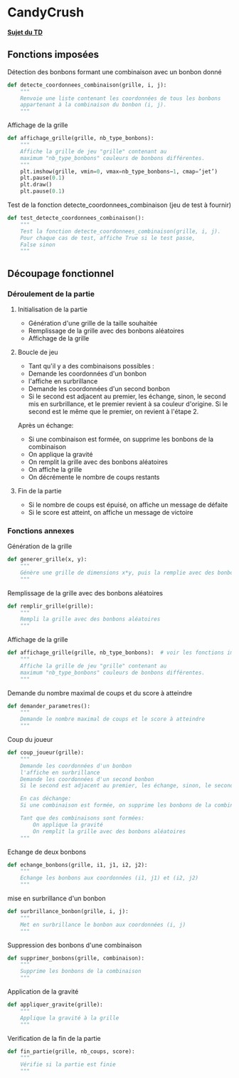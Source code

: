 # CandyCrush
 
[**Sujet du TD**](https://moodle.insa-lyon.fr/pluginfile.php/359009/mod_resource/content/2/Mini_projet_ISN2_v3.pdf)

## Fonctions imposées


Détection des bonbons formant une combinaison avec un bonbon donné


```python	
def detecte_coordonnees_combinaison(grille, i, j):
    """
    Renvoie une liste contenant les coordonnées de tous les bonbons
    appartenant à la combinaison du bonbon (i, j).
    """
```

Affichage de la grille

```python
def affichage_grille(grille, nb_type_bonbons):
    """
    Affiche la grille de jeu "grille" contenant au
    maximum "nb_type_bonbons" couleurs de bonbons différentes.
    """
    plt.imshow(grille, vmin=0, vmax=nb_type_bonbons−1, cmap=’jet’)
    plt.pause(0.1)
    plt.draw()
    plt.pause(0.1)
```

Test de la fonction detecte_coordonnees_combinaison (jeu de test à fournir)

```python
def test_detecte_coordonnees_combinaison():
    """
    Test la fonction detecte_coordonnees_combinaison(grille, i, j).
    Pour chaque cas de test, affiche True si le test passe,
    False sinon
    """
```

## Découpage fonctionnel

### Déroulement de la partie
1. Initialisation de la partie
    - Génération d'une grille de la taille souhaitée
    - Remplissage de la grille avec des bonbons aléatoires
    - Affichage de la grille

2. Boucle de jeu
    - Tant qu'il y a des combinaisons possibles :
    - Demande les coordonnées d'un bonbon
    - l'affiche en surbrillance
    - Demande les coordonnées d'un second bonbon
    - Si le second est adjacent au premier, les échange, sinon, le second mis en surbrillance, et le premier revient à sa couleur d'origine. Si le second est le même que le premier, on revient à l'étape 2.

    Après un échange:
    - Si une combinaison est formée, on supprime les bonbons de la combinaison
    - On applique la gravité
    - On remplit la grille avec des bonbons aléatoires
    - On affiche la grille
    - On décrémente le nombre de coups restants

3. Fin de la partie
    - Si le nombre de coups est épuisé, on affiche un message de défaite
    - Si le score est atteint, on affiche un message de victoire

### Fonctions annexes

Génération de la grille

```python
def generer_grille(x, y):
    """
    Génère une grille de dimensions x*y, puis la remplie avec des bonbons aléatoires
    """
```

Remplissage de la grille avec des bonbons aléatoires

```python
def remplir_grille(grille):
    """
    Rempli la grille avec des bonbons aléatoires
    """
```

Affichage de la grille

```python
def affichage_grille(grille, nb_type_bonbons):  # voir les fonctions imposées
    """
    Affiche la grille de jeu "grille" contenant au
    maximum "nb_type_bonbons" couleurs de bonbons différentes.
    """
```

Demande du nombre maximal de coups et du score à atteindre

```python
def demander_parametres():
    """
    Demande le nombre maximal de coups et le score à atteindre
    """
```

Coup du joueur

```python
def coup_joueur(grille):
    """
    Demande les coordonnées d'un bonbon
    l'affiche en surbrillance
    Demande les coordonnées d'un second bonbon
    Si le second est adjacent au premier, les échange, sinon, le second mis en surbrillance, et le premier revient à sa couleur d'origine. Si le second est le même que le premier, on revient à l'étape 2.

    En cas déchange:
    Si une combinaison est formée, on supprime les bonbons de la combinaison

    Tant que des combinaisons sont formées:
        On applique la gravité
        On remplit la grille avec des bonbons aléatoires
    """
```

Echange de deux bonbons

```python
def echange_bonbons(grille, i1, j1, i2, j2):
    """
    Echange les bonbons aux coordonnées (i1, j1) et (i2, j2)
    """
```

mise en surbrillance d'un bonbon

```python
def surbrillance_bonbon(grille, i, j):
    """
    Met en surbrillance le bonbon aux coordonnées (i, j)
    """
```

Suppression des bonbons d'une combinaison

```python
def supprimer_bonbons(grille, combinaison):
    """
    Supprime les bonbons de la combinaison
    """
```

Application de la gravité

```python
def appliquer_gravite(grille):
    """
    Applique la gravité à la grille
    """
```

Verification de la fin de la partie

```python
def fin_partie(grille, nb_coups, score):
    """
    Vérifie si la partie est finie
    """
```




